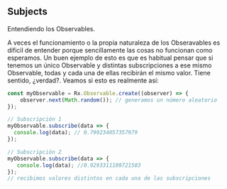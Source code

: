 ## Subjects

Entendiendo los Observables.

A veces el funcionamiento o la propia naturaleza de los Obseravables es díficil de entender porque sencillamente las cosas no funcionan como esperamos. Un buen ejemplo de esto es que es habitual pensar que si tenemos un único Observable y distintas subscripciones a ese mismo Observable, todas y cada una de ellas recibirán el mismo valor. Tiene sentido, ¿verdad?. Veamos si esto es realmente así:

``` ts
const myObservable = Rx.Observable.create((observer) => {
    observer.next(Math.random()); // generamos un número aleatorio
});

// Subscripción 1
myObservable.subscribe(data => {
  console.log(data); // 0.799234057357979
});

// Subscripción 2
myObservable.subscribe(data => {
   console.log(data); //0.9293311109721503
});
// recibimos valores distintos en cada una de las subscripciones

```
